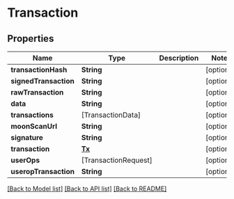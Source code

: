 # Transaction

## Properties
Name | Type | Description | Notes
------------ | ------------- | ------------- | -------------
**transactionHash** | **String** |  | [optional] 
**signedTransaction** | **String** |  | [optional] 
**rawTransaction** | **String** |  | [optional] 
**data** | **String** |  | [optional] 
**transactions** | [TransactionData] |  | [optional] 
**moonScanUrl** | **String** |  | [optional] 
**signature** | **String** |  | [optional] 
**transaction** | [**Tx**](Tx.md) |  | [optional] 
**userOps** | [TransactionRequest] |  | [optional] 
**useropTransaction** | **String** |  | [optional] 

[[Back to Model list]](../README.md#documentation-for-models) [[Back to API list]](../README.md#documentation-for-api-endpoints) [[Back to README]](../README.md)


